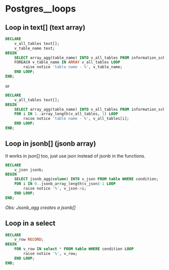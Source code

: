 # Postgres__loops

## Loop in text[] (text array)

```sql
DECLARE
    v_all_tables text[];
    v_table_name text;
BEGIN
    SELECT array_agg(table_name) INTO v_all_tables FROM information_schema.tables WHERE table_schema = 'public';
    FOREACH v_table_name IN ARRAY v_all_tables LOOP
        raise notice 'table name - %', v_table_name;
    END LOOP;
END;
```
or

```sql
DECLARE
    v_all_tables text[];
BEGIN
    SELECT array_agg(table_name) INTO v_all_tables FROM information_schema.tables WHERE table_schema = 'public';
    FOR i IN 1..array_length(v_all_tables, 1) LOOP
        raise notice 'table name - %', v_all_tables[i];
    END LOOP;
END;
```

## Loop in jsonb[] (jsonb array)
It works in json[] too, just use json instead of jsonb in the functions.

```sql
DECLARE
    v_json jsonb;
BEGIN
    SELECT jsonb_agg(column) INTO v_json FROM table WHERE condition;
    FOR i IN 0..jsonb_array_length(v_json)-1 LOOP
        raise notice '%', v_json->i;
    END LOOP;
END;
```
_Obs: Jsonb_agg creates a jsonb[]_

## Loop in a select
```sql
DECLARE
    v_row RECORD;
BEGIN
    FOR v_row IN select * FROM table WHERE condition LOOP
        raise notice '%', v_row;
    END LOOP;
END;
```
